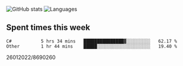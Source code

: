 ![GitHub stats](https://github-readme-stats.vercel.app/api?username=emipa606&theme=github_dark&show_icons=true) 
![Languages](https://github-readme-stats.vercel.app/api/top-langs/?username=emipa606&theme=github_dark&layout=compact)

## Spent times this week
<!--START_SECTION:waka-->

```text
C#           5 hrs 34 mins   ███████████████▓░░░░░░░░░   62.17 %
Other        1 hr 44 mins    █████░░░░░░░░░░░░░░░░░░░░   19.40 %
```

<!--END_SECTION:waka-->


26012022/8690260
